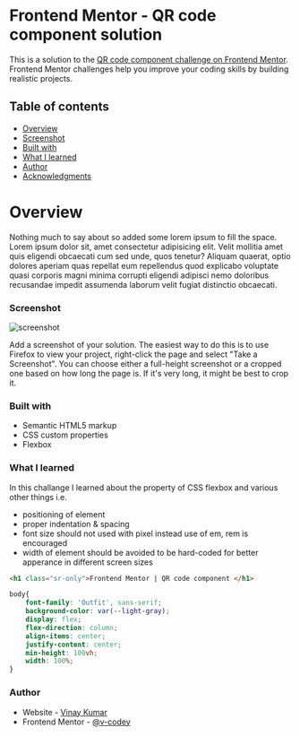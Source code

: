 # Frontend Mentor - QR code component solution

This is a solution to the [QR code component challenge on Frontend Mentor](https://www.frontendmentor.io/challenges/qr-code-component-iux_sIO_H). Frontend Mentor challenges help you improve your coding skills by building realistic projects. 

## Table of contents

- [Overview](#overview)
- [Screenshot](#screenshot)
- [Built with](#built-with)
- [What I learned](#What-I-learned)
- [Author](#author)
- [Acknowledgments](#acknowledgments)


# Overview
  Nothing much to say about so added some lorem ipsum to fill the space. 
  Lorem ipsum dolor sit, amet consectetur adipisicing elit. Velit mollitia amet quis eligendi obcaecati cum sed unde, quos tenetur? Aliquam quaerat, optio dolores aperiam quas repellat eum repellendus quod explicabo voluptate quasi corporis magni minima corrupti eligendi adipisci 
  nemo doloribus recusandae impedit assumenda laborum velit fugiat distinctio obcaecati.


### Screenshot

![screenshot](/design/screenshot.jpg)

Add a screenshot of your solution. The easiest way to do this is to use Firefox to view your project, right-click the page and select "Take a Screenshot". You can choose either a full-height screenshot or a cropped one based on how long the page is. If it's very long, it might be best to crop it.

### Built with
- Semantic HTML5 markup
- CSS custom properties
- Flexbox



### What I learned
In this challange I learned about the property of CSS flexbox and various other things i.e. 
- positioning of element
- proper indentation & spacing 
- font size should not used with pixel instead use of em, rem is encouraged
- width of element should be avoided to be hard-coded for better apperance in different screen sizes


```html
<h1 class="sr-only">Frontend Mentor | QR code component </h1>
```
```css
body{
    font-family: 'Outfit', sans-serif;
    background-color: var(--light-gray);
    display: flex;
    flex-direction: column;
    align-items: center;
    justify-content: center;
    min-height: 100vh;
    width: 100%;
}

```



### Author

- Website - [Vinay Kumar](https://github.com/v-codey)
- Frontend Mentor - [@v-codey](https://www.frontendmentor.io/profile/v-codey)




